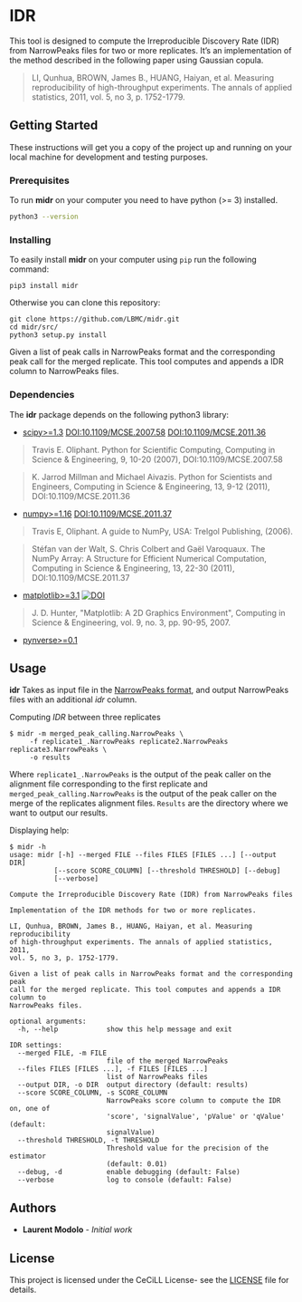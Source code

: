 # IDR

This tool is designed to compute the Irreproducible Discovery Rate (IDR)
from NarrowPeaks files for two or more replicates.
It’s an implementation of the method described in the following paper using
Gaussian copula.

> LI, Qunhua, BROWN, James B., HUANG, Haiyan, et al. Measuring reproducibility
> of high-throughput experiments. The annals of applied statistics, 2011,
> vol. 5, no 3, p. 1752-1779.

## Getting Started

These instructions will get you a copy of the project up and running on your
local machine for development and testing purposes.

### Prerequisites

To run **midr** on your computer you need to have python (>= 3) installed.

```sh
python3 --version
```

### Installing

To easily install **midr** on your computer using `pip` run the following command:

```
pip3 install midr
```

Otherwise you can clone this repository:

```
git clone https://github.com/LBMC/midr.git
cd midr/src/
python3 setup.py install
```

Given a list of peak calls in NarrowPeaks format and the corresponding peak
call for the merged replicate. This tool computes and appends a IDR column to
NarrowPeaks files.

### Dependencies

The **idr** package depends on the following python3 library:

- [scipy>=1.3](https://scipy.org) [DOI:10.1109/MCSE.2007.58](https://doi.org/10.1109/MCSE.2007.58) [DOI:10.1109/MCSE.2011.36](https://doi.org/10.1109/MCSE.2011.36)

> Travis E. Oliphant. Python for Scientific Computing, Computing in Science &
> Engineering, 9, 10-20 (2007), DOI:10.1109/MCSE.2007.58

> K. Jarrod Millman and Michael Aivazis. Python for Scientists and Engineers,
> Computing in Science & Engineering, 13, 9-12 (2011),
> DOI:10.1109/MCSE.2011.36


- [numpy>=1.16](https://numpy.org/) [DOI:10.1109/MCSE.2011.37](https://doi.org/10.1109/MCSE.2010.118)

> Travis E, Oliphant. A guide to NumPy, USA: Trelgol Publishing, (2006).

> Stéfan van der Walt, S. Chris Colbert and Gaël Varoquaux. The NumPy Array:
> A Structure for Efficient Numerical Computation, Computing in Science &
> Engineering, 13, 22-30 (2011), DOI:10.1109/MCSE.2011.37

- [matplotlib>=3.1](https://github.com/matplotlib/matplotlib/tree/v3.1.1) [![DOI](https://zenodo.org/badge/DOI/10.5281/zenodo.3264781.svg)](https://doi.org/10.5281/zenodo.3264781)

>  J. D. Hunter, "Matplotlib: A 2D Graphics Environment",
> Computing in Science & Engineering, vol. 9, no. 3, pp. 90-95, 2007.

- [pynverse>=0.1](https://pypi.org/project/pynverse/)

## Usage

**idr** Takes as input file in the [NarrowPeaks format](https://genome.ucsc.edu/FAQ/FAQformat.html#format12),
and output NarrowPeaks files with an additional *idr* column.

Computing *IDR* between three replicates

```
$ midr -m merged_peak_calling.NarrowPeaks \
     -f replicate1_.NarrowPeaks replicate2.NarrowPeaks replicate3.NarrowPeaks \
     -o results
```

Where `replicate1_.NarrowPeaks` is the output of the peak caller on the 
alignment file corresponding to the first replicate and 
`merged_peak_calling.NarrowPeaks` is the output of the peak caller on the merge
of the replicates alignment files.
`Results` are the directory where we want to output our results.

Displaying help:

```
$ midr -h
usage: midr [-h] --merged FILE --files FILES [FILES ...] [--output DIR]       
           [--score SCORE_COLUMN] [--threshold THRESHOLD] [--debug]           
           [--verbose]                                                        
                                                                              
Compute the Irreproducible Discovery Rate (IDR) from NarrowPeaks files        
                                                                              
Implementation of the IDR methods for two or more replicates.                 
                                                                              
LI, Qunhua, BROWN, James B., HUANG, Haiyan, et al. Measuring reproducibility  
of high-throughput experiments. The annals of applied statistics, 2011,       
vol. 5, no 3, p. 1752-1779.                                                   
                                                                              
Given a list of peak calls in NarrowPeaks format and the corresponding peak   
call for the merged replicate. This tool computes and appends a IDR column to  
NarrowPeaks files.                                                            
                                                                              
optional arguments:                                                           
  -h, --help            show this help message and exit                       
                                                                              
IDR settings:                                                                 
  --merged FILE, -m FILE                                                      
                        file of the merged NarrowPeaks                        
  --files FILES [FILES ...], -f FILES [FILES ...]                             
                        list of NarrowPeaks files                             
  --output DIR, -o DIR  output directory (default: results)                   
  --score SCORE_COLUMN, -s SCORE_COLUMN                                       
                        NarrowPeaks score column to compute the IDR on, one of
                        'score', 'signalValue', 'pValue' or 'qValue' (default:
                        signalValue)                                          
  --threshold THRESHOLD, -t THRESHOLD                                         
                        Threshold value for the precision of the estimator    
                        (default: 0.01)                                       
  --debug, -d           enable debugging (default: False)                     
  --verbose             log to console (default: False)                       
```


## Authors

* **Laurent Modolo** - *Initial work*

## License

This project is licensed under the CeCiLL License- see the [LICENSE](LICENSE) file for details.

